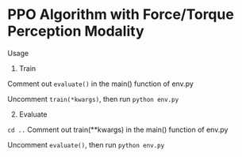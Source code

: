 # PPO Algorithm with Force/Torque Perception Modality 

Usage
1. Train
   
Comment out `evaluate()` in the main() function of env.py

Uncomment `train(*kwargs)`, then run 
`python env.py` 

2. Evaluate

`cd ..`
Comment out train(**kwargs) in the main() function of env.py

Uncomment `evaluate()`, then run
`python env.py` 
